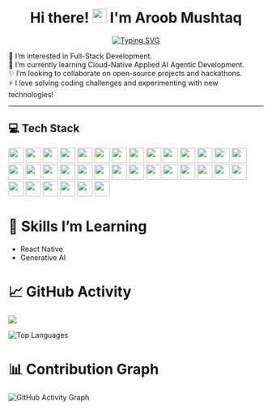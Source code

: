 <h1 align="center">
  Hi there! <img src="https://media.giphy.com/media/hvRJCLFzcasrR4ia7z/giphy.gif" width="28px"/> I'm Aroob Mushtaq
</h1>

<p align="center">
  <a href="https://git.io/typing-svg">
    <img src="https://readme-typing-svg.demolab.com?font=Fira+Code&size=24&pause=1000&color=1A1A1A&center=true&width=435&lines=Full-Stack+Developer;MERN+Stack+Developer;Always+Learning...;Love+Building+Projects" alt="Typing SVG" />
  </a>
<p>
  👀 I’m interested in Full-Stack Development.<br>
  🌱 I’m currently learning Cloud-Native Applied AI Agentic Development.<br>
  ✨ I’m looking to collaborate on open-source projects and hackathons.<br>
  ⚡ I love solving coding challenges and experimenting with new technologies!
</p>

---

<h2>💻 Tech Stack</h2>

<p>
  <img src="https://img.shields.io/badge/HTML5-E34F26?style=flat&logo=html5&logoColor=white" height="30"/>
  <img src="https://img.shields.io/badge/CSS3-1572B6?style=flat&logo=css3&logoColor=white" height="30"/>
  <img src="https://img.shields.io/badge/JavaScript-F7DF1E?style=flat&logo=javascript&logoColor=black" height="30"/>
  <img src="https://img.shields.io/badge/TypeScript-3178C6?style=flat&logo=typescript&logoColor=white" height="30"/>
  <img src="https://img.shields.io/badge/Object--Oriented_Programming-000000?style=flat&logo=java&logoColor=white" height="30"/>
  <img src="https://img.shields.io/badge/Tailwind_CSS-06B6D4?style=flat&logo=tailwindcss&logoColor=white" height="30"/>
  <img src="https://img.shields.io/badge/Bootstrap-563D7C?style=flat&logo=bootstrap&logoColor=white" height="30"/>
  <img src="https://img.shields.io/badge/React-20232F?style=flat&logo=react&logoColor=61DAFB" height="30"/>
  <img src="https://img.shields.io/badge/Vite-646CFF?style=flat&logo=vite&logoColor=white" height="30"/>
  <img src="https://img.shields.io/badge/Firebase-FFCA28?style=flat&logo=firebase&logoColor=black" height="30"/>
  <img src="https://img.shields.io/badge/Node.js-8CC84B?style=flat&logo=node.js&logoColor=white" height="30"/>
  <img src="https://img.shields.io/badge/Express.js-000000?style=flat&logo=express&logoColor=white" height="30"/>
  <img src="https://img.shields.io/badge/MongoDB-47A248?style=flat&logo=mongodb&logoColor=white" height="30"/>
  <img src="https://img.shields.io/badge/PostgreSQL-336791?style=flat&logo=postgresql&logoColor=white" height="30"/>
  <img src="https://img.shields.io/badge/MySQL-4479A1?style=flat&logo=mysql&logoColor=white" height="30"/>
  <img src="https://img.shields.io/badge/JWT-000000?style=flat&logo=json-web-tokens&logoColor=white" height="30"/>
  <img src="https://img.shields.io/badge/Multer-FF4F00?style=flat&logo=multer&logoColor=white" height="30"/>
  <img src="https://img.shields.io/badge/Bcrypt-00A859?style=flat&logo=bcrypt&logoColor=white" height="30"/>
  <img src="https://img.shields.io/badge/Dotenv-23232F?style=flat&logo=dotenv&logoColor=white" height="30"/>
  <img src="https://img.shields.io/badge/Netlify-00C7B7?style=flat&logo=netlify&logoColor=white" height="30"/>
  <img src="https://img.shields.io/badge/Vercel-000000?style=flat&logo=vercel&logoColor=white" height="30"/>
  <img src="https://img.shields.io/badge/NPM-CB3837?style=flat&logo=npm&logoColor=white" height="30"/>
  <img src="https://img.shields.io/badge/React_Router-CA4245?style=flat&logo=react-router&logoColor=white" height="30"/>
  <img src="https://img.shields.io/badge/Redux_Toolkit-593D88?style=flat&logo=redux&logoColor=white" height="30"/>
  <img src="https://img.shields.io/badge/Next.js-000000?style=flat&logo=nextdotjs&logoColor=white" height="30"/>
  <img src="https://img.shields.io/badge/Git-F05032?style=flat&logo=git&logoColor=white" height="30"/>
  <img src="https://img.shields.io/badge/React_Native-20232A?style=flat&logo=react&logoColor=61DAFB" height="30"/>
  <img src="https://img.shields.io/badge/Expo-000020?style=flat&logo=expo&logoColor=white" height="30"/>
  <img src="https://img.shields.io/badge/Canva-00C4CC?style=flat&logo=canva&logoColor=white" height="30"/>
  <img src="https://img.shields.io/badge/Figma-F24E1E?style=flat&logo=figma&logoColor=white" height="30"/>
  <img src="https://img.shields.io/badge/GitHub-181717?style=flat&logo=github&logoColor=white" height="30"/>
  <img src="https://img.shields.io/badge/Python-3776AB?style=flat&logo=python&logoColor=white" height="30"/>
  <img src="https://img.shields.io/badge/FastAPI-009688?style=flat&logo=fastapi&logoColor=white" height="30"/>
  <img src="https://img.shields.io/badge/GenAi-FF6600?style=flat&logo=ai&logoColor=white" height="30"/>
</p>


# 🌱 Skills I’m Learning
- React Native
- Generative AI


# 📈 GitHub Activity

![](https://github-readme-streak-stats.herokuapp.com/?user=Aroobmushtaq&theme=default)




![Top Languages](https://github-readme-stats.vercel.app/api/top-langs/?username=Aroobmushtaq&layout=compact&theme=default)

# 📊 Contribution Graph

![GitHub Activity Graph](https://github-readme-activity-graph.vercel.app/graph?username=Aroobmushtaq&theme=github-light&area=true&hide_border=true)




